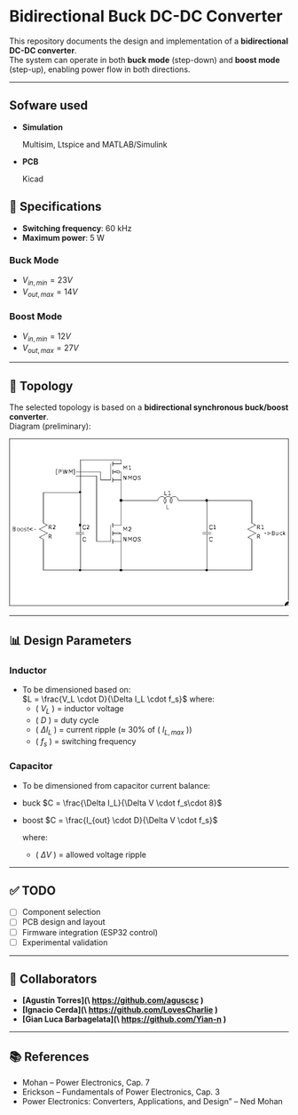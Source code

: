 # Bidirectional Buck DC-DC Converter

This repository documents the design and implementation of a **bidirectional DC-DC converter**.  
The system can operate in both **buck mode** (step-down) and **boost mode** (step-up), enabling power flow in both directions.  

---
## Sofware used
- **Simulation**
  
   Multisim, Ltspice and MATLAB/Simulink
- **PCB**
  
   Kicad
## 📐 Specifications
- **Switching frequency**: 60 kHz  
- **Maximum power**: 5 W  

### Buck Mode
- $V_{in, min} = 23V$  
- $V_{out, max} = 14V$  

### Boost Mode
- $V_{in, min} = 12V$  
- $V_{out, max} = 27V$  

---

## 🔌 Topology
The selected topology is based on a **bidirectional synchronous buck/boost converter**.  
Diagram (preliminary):  

![Topology](pics/topology.png)

---

## 📊 Design Parameters
### Inductor
- To be dimensioned based on:  
 $L = \frac{V_L \cdot D}{\Delta I_L \cdot f_s}$
  where:
  - \( $V_L$ \) = inductor voltage  
  - \( $D$ \) = duty cycle  
  - \( $\Delta I_L$ \) = current ripple (≈ $30$% of \( $I_{L,max}$ \))  
  - \( $f_s$ \) = switching frequency  

### Capacitor
- To be dimensioned from capacitor current balance:
- buck
  $C = \frac{\Delta I_L}{\Delta V \cdot f_s\cdot 8}$
- boost
  $C = \frac{I_{out} \cdot D}{\Delta V \cdot f_s}$
  
  where:
  - \( $\Delta V$ \) = allowed voltage ripple  

---

## ✅ TODO 
- [ ] Component selection  
- [ ] PCB design and layout  
- [ ] Firmware integration (ESP32 control)  
- [ ] Experimental validation  

---

## 👥 Collaborators
- **[Agustín Torres](\ https://github.com/aguscsc \)**  
- **[Ignacio Cerda](\ https://github.com/LovesCharlie \)**  
- **[Gian Luca Barbagelata](\ https://github.com/Yian-n \)**  

---

## 📚 References
-   Mohan – Power Electronics, Cap. 7
-   Erickson – Fundamentals of Power Electronics, Cap. 3
-  Power Electronics: Converters, Applications, and Design” – Ned Mohan
